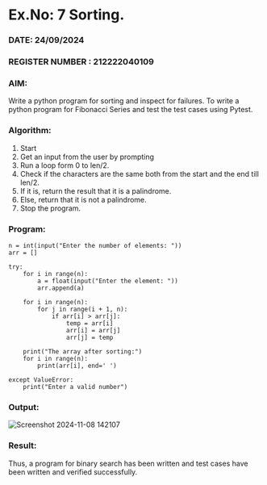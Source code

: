 # Ex.No:  7 Sorting. 
### DATE: 24/09/2024                                                                          
### REGISTER NUMBER :  212222040109
### AIM: 
Write a python program for sorting and inspect for failures. 
To write a python program for Fibonacci Series and test the test cases using Pytest.

### Algorithm:
1. Start
2. Get an input from the user by prompting 
3. Run a loop form 0 to len/2.
4. Check if the characters are the same both from the start and the end till len/2. 
5. If it is, return the result that it is a palindrome.
6. Else, return that it is not a palindrome. 
7. Stop the program.

### Program:
```
n = int(input("Enter the number of elements: "))  
arr = []  

try:  
    for i in range(n):  
        a = float(input("Enter the element: "))  
        arr.append(a)  
    
    for i in range(n):  
        for j in range(i + 1, n):  
            if arr[i] > arr[j]: 
                temp = arr[i] 
                arr[i] = arr[j] 
                arr[j] = temp 

    print("The array after sorting:") 
    for i in range(n): 
        print(arr[i], end=' ') 

except ValueError: 
    print("Enter a valid number")

```
### Output:
![Screenshot 2024-11-08 142107](https://github.com/user-attachments/assets/1abbf75c-e29a-4ba9-b272-fa5182146343)

### Result:
Thus, a program for binary search has been written and test cases have been written and verified successfully.
                           
